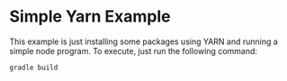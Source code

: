 # Simple Yarn Example

This example is just installing some packages using YARN and running a simple node program. To execute, just
run the following command:

```bash
gradle build
```
